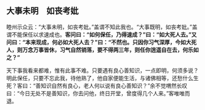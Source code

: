 ##  大事未明　如丧考妣

睦州示众云：“大事未明，如丧考妣。”盖谓不知此我也。“大事既明，如丧考妣。”盖谓不能保任以求速成也。**客问曰：“如何保任，乃得速成？”曰：“如大死人去。”又问曰：“本来现成，何必如大死人去？”曰：“不然也。只因你习气深厚，今如大死人，则万念万事皆休，习气自然销落，要不得两三年，则任你逍遥自在去，何乐如之？”**

天下事我看来都难，惟有此事不难。只要遇有良心善知识，一点即明，何须多说？明此保任，只要不忘此我，待他熟了，他自家便能生活，与诸佛相等，还愁什么生死？客曰：“善知识自然有良心，老人何以说有良心善知识？”余不觉喟然长叹曰：“今日无处不是善知识，你去问他，终日开堂，曾度得几个人来。”客唯唯而退。

